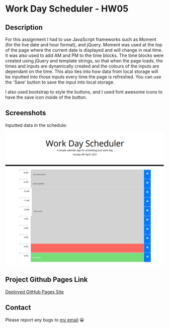 # Work Day Scheduler - HW05

## Description

For this assignment I had to use JavaScript frameworks such as Moment (for the live date and hour format), and jQuery. Moment was used at the top of the page where the current date is displayed and will change in real time. It was also used to add AM and PM to the time blocks. The time blocks were created using jQuery and template strings, so that when the page loads, the times and inputs are dynamically created and the colours of the inputs are dependant on the time. This also ties into how data from local storage will be inputted into those inputs every time the page is refreshed. You can use the 'Save' button to save the input into local storage.

I also used bootstrap to style the buttons, and I used font awesome icons to have the save icon inside of the button.

## Screenshots

Inputted data in the schedule:

![Work Day](./assets/images/WorkDay.png)

## Project Github Pages Link

[Deployed GitHub Pages Site](https://leon3005.github.io/Work_Day_Scheduler/)

## Contact

Please report any bugs to [my email](mailto:leonwheeler08@gmail.com) 😀
